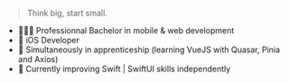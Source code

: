 > Think big, start small. 

- 👩🏼‍🎓 Professionnal Bachelor in mobile & web development
- 📱 iOS Developer
- 🏫 Simultaneously in apprenticeship (learning VueJS with Quasar, Pinia and Axios)
- 🌱 Currently improving Swift | SwiftUI skills independently
